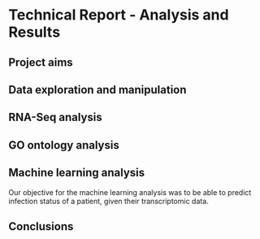 # Technical Report - Analysis and Results 

## Project aims 

## Data exploration and manipulation 

## RNA-Seq analysis

## GO ontology analysis

## Machine learning analysis

Our objective for the machine learning analysis was to be able to predict infection status of a patient, given their transcriptomic data. 

## Conclusions 
